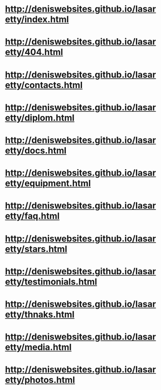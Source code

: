 # http://deniswebsites.github.io/lasaretty/index.html
# http://deniswebsites.github.io/lasaretty/404.html
# http://deniswebsites.github.io/lasaretty/contacts.html
# http://deniswebsites.github.io/lasaretty/diplom.html
# http://deniswebsites.github.io/lasaretty/docs.html
# http://deniswebsites.github.io/lasaretty/equipment.html
# http://deniswebsites.github.io/lasaretty/faq.html
# http://deniswebsites.github.io/lasaretty/stars.html
# http://deniswebsites.github.io/lasaretty/testimonials.html
# http://deniswebsites.github.io/lasaretty/thnaks.html
# http://deniswebsites.github.io/lasaretty/media.html
# http://deniswebsites.github.io/lasaretty/photos.html